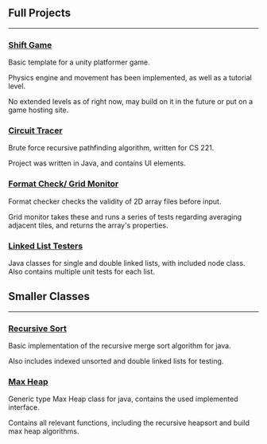 ## Full Projects

-------------------

### [Shift Game](https://github.com/AdamM-1021/Shift-game)

Basic template for a unity platformer game.

Physics engine and movement has been implemented, as well as a tutorial level.

No extended levels as of right now, may build on it in the future or put on a game hosting site.


### [Circuit Tracer](https://github.com/AdamM-1021/Circuit-Tracer)

Brute force recursive pathfinding algorithm, written for CS 221.

Project was written in Java, and contains UI elements.


### [Format Check/ Grid Monitor](https://github.com/AdamM-1021/Format-Checker)

Format checker checks the validity of 2D array files before input.

Grid monitor takes these and runs a series of tests regarding averaging
adjacent tiles, and returns the array's properties.


### [Linked List Testers](https://github.com/AdamM-1021/List-Testers)

Java classes for single and double linked lists, with included node
class. Also contains multiple unit tests for each list.


## Smaller Classes

-------------------

### [Recursive Sort](https://github.com/AdamM-1021/Recursive-Sort)

Basic implementation of the recursive merge sort algorithm for java.

Also includes indexed unsorted and double linked lists for testing.


### [Max Heap](https://github.com/AdamM-1021/Generic_MaxHeap)

Generic type Max Heap class for java, contains the used implemented interface.

Contains all relevant functions, including the recursive heapsort and build
max heap algorithms.
